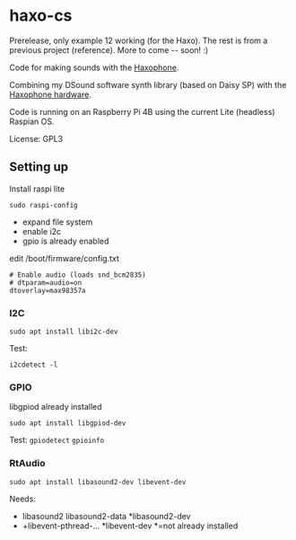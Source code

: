 # haxo-cs

Prerelease, only example 12 working (for the Haxo). The rest is from a previous project (reference). More to come -- soon! :)

Code for making sounds with the [Haxophone](https://www.crowdsupply.com/cardona-bits/haxophone).

Combining my DSound software synth library (based on Daisy SP) with the [Haxophone hardware](https://github.com/cardonabits/haxo-hw).

Code is running on an Raspberry Pi 4B using the current Lite (headless) Raspian OS.

License: GPL3

## Setting up

Install raspi lite

`sudo raspi-config`

* expand file system
* enable i2c
* gpio is already enabled

edit /boot/firmware/config.txt
```
# Enable audio (loads snd_bcm2835)
# dtparam=audio=on
dtoverlay=max98357a
```

### I2C

`sudo apt install libi2c-dev`

Test:

`i2cdetect -l`

### GPIO

libgpiod already installed

`sudo apt install libgpiod-dev`

Test:
`gpiodetect`
`gpioinfo`

### RtAudio

`sudo apt install libasound2-dev libevent-dev`

Needs:
* libasound2 libasound2-data *libasound2-dev
* +libevent-pthread-... *libevent-dev
*=not already installed

##
